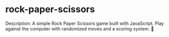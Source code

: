 # rock-paper-scissors
Description: A simple Rock Paper Scissors game built with JavaScript. Play against the computer with randomized moves and a scoring system. 🚀
